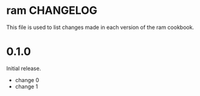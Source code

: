 # ram CHANGELOG

This file is used to list changes made in each version of the ram cookbook.

# 0.1.0

Initial release.

- change 0
- change 1

